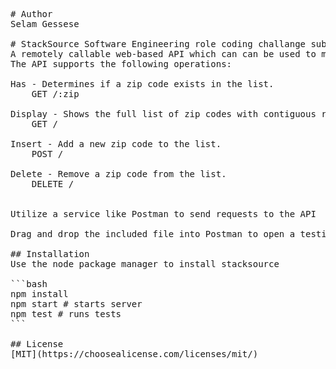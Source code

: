 <pre>
# Author 
Selam Gessese

# StackSource Software Engineering role coding challange submission 
A remotely callable web-based API which can can be used to manage a list of 5 digit zip codes. 
The API supports the following operations:

Has - Determines if a zip code exists in the list. 
    GET /:zip

Display - Shows the full list of zip codes with contiguous ranges grouped in a shortened form.
    GET /

Insert - Add a new zip code to the list.
    POST /

Delete - Remove a zip code from the list.
    DELETE /


Utilize a service like Postman to send requests to the API

Drag and drop the included file into Postman to open a testing collection for this API

## Installation
Use the node package manager to install stacksource

```bash
npm install
npm start # starts server
npm test # runs tests
```

## License
[MIT](https://choosealicense.com/licenses/mit/)
</pre>

